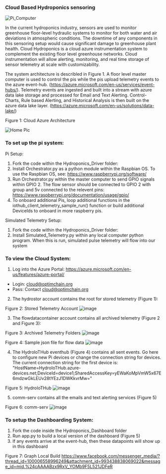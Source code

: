 ### Cloud Based Hydroponics sensoring


![Pi_Computer](https://user-images.githubusercontent.com/84352976/120264534-dc0edb00-c252-11eb-96ed-9834a28466bf.jpg)

In the current hydroponics industry, sensors are used to monitor greenhouse floor-level hydraulic systems to monitor for both water and air deviations in atmospheric conditions. The downtime of any components in this sensoring setup would cause significant damage to greenhouse plant health. Cloud Hydroponics is a cloud azure instrumentation system to complement the existing floor level greenhouse networks. Cloud instrumentation will allow alerting, monitoring, and real time storage of sensor telemetry at scale with customizability.

The system architecture is describled in Figure 1. A floor level master computer is used to control the pis while the pis upload telemetry events to the azure event-hub. (https://azure.microsoft.com/en-us/services/event-hubs/). Telemetry events are ingested and built into a stream with azure data lake storage and processed for Email and Text Alerting. Control-Charts, Rule based Alerting, and Historical Analysis is then built on the azure data lake layer. (https://azure.microsoft.com/en-us/solutions/data-lake/)

Figure 1: Cloud Azure Architecture

![Home Pic](https://user-images.githubusercontent.com/84352976/120264166-12982600-c252-11eb-9d1c-c00834064945.png)

### To set up the pi system:

Pi Setup:

1. Fork the code within the Hydroponics_Driver folder: 
2. Install Orchestrator.py as a python module within the Raspbian OS. To use the Raspbian OS, see: https://www.raspberrypi.org/software/ 
3. Run Orchestrator.py within the master computer to send GPIO signals within GPIO 2. The flow sensor should be connected to GPIO 2 with group and 5v connected to the relevent pins: https://www.raspberrypi.org/documentation/usage/gpio/
4. To onboard additional Pis, loop additional functions in the iothub_client_telemetry_sample_run() function or build additional DeviceIds to onboard in more raspberry pis.
  
Simulated Telemetry Setup:

1. Fork the code within the Hydroponics_Driver folder: 
2. Install Simulated_Telemetry.py within any local computer python program. When this is run, simulated pulse telemetry will flow into our system

### To view the Cloud System:

1. Log into the Azure Portal: https://azure.microsoft.com/en-us/features/azure-portal/

  * Login: cloud@optimchain.org
  * Pass: Contact cloud@optimchain.org
  
2. The hydrostor account contains the root for stored telemetry (Figure 1):

Figure 2: Stored Telemetry Account
![image](https://user-images.githubusercontent.com/84352976/119286880-30cea800-bbfa-11eb-99b6-5a16a6eaa7b5.png)

3. The flowdatacontainer account contains all archived telemetry (Figure 2 and Figure 3):

Figure 3: Archived Telemetry Folders
![image](https://user-images.githubusercontent.com/84352976/119287003-712e2600-bbfa-11eb-80d0-5f72538eb08f.png)

Figure 4: Sample json file for flow data
![image](https://user-images.githubusercontent.com/84352976/119287091-9de23d80-bbfa-11eb-93f1-5ba6eaa8084e.png)

4. The HydroIoTHub eventhub (Figure 4) contains all sent events. Go here to configure new Pi devices or change the connection string for devices. The current connection string for the first device is: "HostName=HydroIoTHub.azure-devices.net;DeviceId=device1;SharedAccessKey=yEWaKoMpVmW5x67E6mdzwGkLEUv28tYEzJ1DWKkvrMw="

Figure 5: HydroIoTHub
![image](https://user-images.githubusercontent.com/84352976/119287167-c702ce00-bbfa-11eb-8de0-47991c9f576a.png)

5. comm-serv contains all the emails and text alerting services (Figure 5)

Figure 6: comm-serv
![image](https://user-images.githubusercontent.com/84352976/119289087-c5d3a000-bbfe-11eb-93c4-2459a40b9d6c.png)


### To setup the Dashboarding System:

1. Fork the code inside the Hydroponics_Dashboard folder
2. Run app.py to build a local version of the dashboard (Figure 5)
3. If any events arrive at the event-hub, then these datapoints will show up in this dashboard

Figure 7: Graph Local Build
https://www.facebook.com/messenger_media/?thread_id=100006558996249&attachment_id=993438838069022&message_id=mid.%24cAAAABzx9RxV_YOMb9F5L521JDFeR







